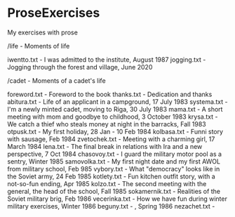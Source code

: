 # ProseExercises
My exercises with prose

/life - Moments of life

  iwentto.txt - I was admitted to the institute, August 1987
  jogging.txt - Jogging through the forest and village, June 2020

/cadet - Moments of a cadet's life

  foreword.txt - Foreword to the book
  thanks.txt - Dedication and thanks
  abitura.txt - Life of an applicant in a campground, 17 July 1983
  systema.txt - I'm a newly minted cadet, moving to Riga, 30 July 1983
  mama.txt - A short meeting with mom and goodbye to childhood, 3 October 1983
  krysa.txt - We catch a thief who steals money at night in the barracks, Fall 1983
  otpusk.txt - My first holiday, 28 Jan - 10 Feb 1984
  kolbasa.txt - Funni story with sausage, Feb 1984
  zvetochek.txt - Meeting with a charming girl, 17 March 1984
  lena.txt - The final break in relations with Ira and a new perspective, 7 Oct 1984
  chasovoy.txt - I guard the military motor pool as a sentry, Winter 1985
  samovolka.txt - My first night date and my first AWOL from military school, Feb 985
  vybory.txt - What "democracy" looks like in the Soviet army, 24 Feb 1985
  kotlety.txt - Fun kitchen outfit story, with a not-so-fun ending, Apr 1985
  kolzo.txt - The second meeting with the general, the head of the school, Fall 1985
  sokamernik.txt - Realities of the Soviet military brig, Feb 1986
  vecerinka.txt - How we have fun during winter military exercises, Winter 1986
  beguny.txt - , Spring 1986
  nezachet.txt - 
